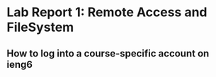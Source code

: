 # Lab Report 1: Remote Access and FileSystem
## __How to log into a course-specific account on ieng6__


